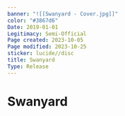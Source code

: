 ```yaml
---
banner: "![[Swanyard - Cover.jpg]]"
color: "#3867d6"
Date: 2019-01-01
Legitimacy: Semi-Official
Page created: 2023-10-05
Page modified: 2023-10-25
sticker: lucide//disc
title: Swanyard
Type: Release
---
```


# Swanyard
